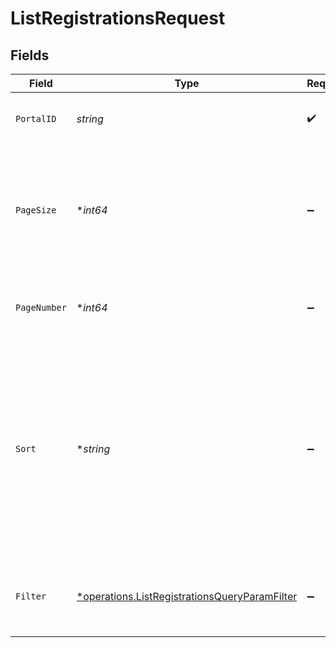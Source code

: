 # ListRegistrationsRequest


## Fields

| Field                                                                                                                                         | Type                                                                                                                                          | Required                                                                                                                                      | Description                                                                                                                                   | Example                                                                                                                                       |
| --------------------------------------------------------------------------------------------------------------------------------------------- | --------------------------------------------------------------------------------------------------------------------------------------------- | --------------------------------------------------------------------------------------------------------------------------------------------- | --------------------------------------------------------------------------------------------------------------------------------------------- | --------------------------------------------------------------------------------------------------------------------------------------------- |
| `PortalID`                                                                                                                                    | *string*                                                                                                                                      | :heavy_check_mark:                                                                                                                            | ID of the portal.                                                                                                                             | f32d905a-ed33-46a3-a093-d8f536af9a8a                                                                                                          |
| `PageSize`                                                                                                                                    | **int64*                                                                                                                                      | :heavy_minus_sign:                                                                                                                            | The maximum number of items to include per page. The last page of a collection may include fewer items.                                       | 10                                                                                                                                            |
| `PageNumber`                                                                                                                                  | **int64*                                                                                                                                      | :heavy_minus_sign:                                                                                                                            | Determines which page of the entities to retrieve.                                                                                            | 1                                                                                                                                             |
| `Sort`                                                                                                                                        | **string*                                                                                                                                     | :heavy_minus_sign:                                                                                                                            | Sorts a collection of application registrations. Supported sort attributes are:<br/><br/><br/><br/>  - created_at<br/>  - updated_at<br/>  - developer_id<br/>  - status<br/> |                                                                                                                                               |
| `Filter`                                                                                                                                      | [*operations.ListRegistrationsQueryParamFilter](../../models/operations/listregistrationsqueryparamfilter.md)                                 | :heavy_minus_sign:                                                                                                                            | Filter application registrations returned in the response.                                                                                    |                                                                                                                                               |